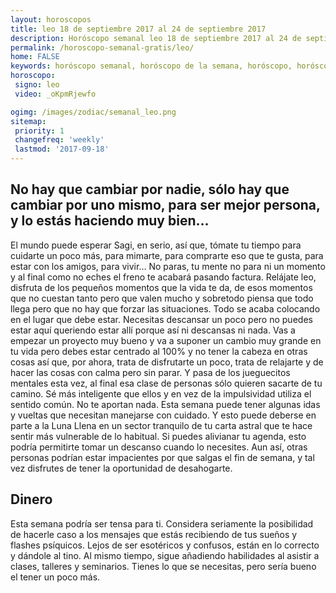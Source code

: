 ```yaml
---
layout: horoscopos
title: leo 18 de septiembre 2017 al 24 de septiembre 2017 
description: Horóscopo semanal leo 18 de septiembre 2017 al 24 de septiembre 2017. No hay que cambiar por nadie, sólo hay que cambiar por uno mismo, para ser mejor persona, y lo estás haciendo muy bien…
permalink: /horoscopo-semanal-gratis/leo/
home: FALSE
keywords: horóscopo semanal, horóscopo de la semana, horóscopo, horóscopo gratis,horóscopos, horóscopo esperanza gracia, horoscopos leo la semana, horóscopos gratis, Tarot, Astrologia, Zodíaco, leo, horoscopo gratis, semanal
horoscopo:
 signo: leo
 video: _oKpmRjewfo

ogimg: /images/zodiac/semanal_leo.png
sitemap:
 priority: 1
 changefreq: 'weekly'
 lastmod: '2017-09-18'
---
```




## No hay que cambiar por nadie, sólo hay que cambiar por uno mismo, para ser mejor persona, y lo estás haciendo muy bien…

El mundo puede esperar Sagi, en serio, así que, tómate tu tiempo para cuidarte un poco más, para mimarte, para comprarte eso que te gusta, para estar con los amigos, para vivir… No paras, tu mente no para ni un momento y al final como no eches el freno te acabará pasando factura. Relájate leo, disfruta de los pequeños momentos que la vida te da, de esos momentos que no cuestan tanto pero que valen mucho y sobretodo piensa que todo llega pero que no hay que forzar las situaciones. Todo se acaba colocando en el lugar que debe estar. Necesitas descansar un poco pero no puedes estar aquí queriendo estar allí porque así ni descansas ni nada. Vas a empezar un proyecto muy bueno y va a suponer un cambio muy grande en tu vida pero debes estar centrado al 100% y no tener la cabeza en otras cosas así que, por ahora, trata de disfrutarte un poco, trata de relajarte y de hacer las cosas con calma pero sin parar. Y pasa de los jueguecitos mentales esta vez, al final esa clase de personas sólo quieren sacarte de tu camino. Sé más inteligente que ellos y en vez de la impulsividad utiliza el sentido común. No te aportan nada.
Esta semana puede tener algunas idas y vueltas que necesitan manejarse con cuidado. Y esto puede deberse en parte a la Luna Llena en un sector tranquilo de tu carta astral que te hace sentir más vulnerable de lo habitual. Si puedes alivianar tu agenda, esto podría permitirte tomar un descanso cuando lo necesites. Aun así, otras personas podrían estar impacientes por que salgas el fin de semana, y tal vez disfrutes de tener la oportunidad de desahogarte.

## Dinero

Esta semana podría ser tensa para ti. Considera seriamente la posibilidad  de hacerle caso a los mensajes que estás recibiendo de tus sueños y flashes psíquicos. Lejos de ser esotéricos y confusos, están en lo correcto y dándole al tino. Al mismo tiempo, sigue añadiendo habilidades al asistir a clases, talleres y seminarios. Tienes lo que se necesitas, pero sería bueno el tener un poco más.